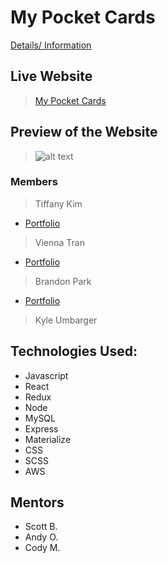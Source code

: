 # My Pocket Cards


<a href="https://docs.google.com/document/d/e/2PACX-1vRnMhvRsIwCM5L5HrqSSKtPj1Nv0on5mibMI11Sfl8hiL9IRtGw-iutG0uJzlUcRXaevK1bGtRLdUSX/pub" target="_blank">Details/ Information </a>

## Live Website
> <a href="https://mypocketcards.com/" target="_blank">My Pocket Cards</a>

## Preview of the Website
> ![alt text](https://media.giphy.com/media/fipY3GDKQUgPno7QvX/giphy.gif)

### Members
> Tiffany Kim 
- <a href="https://tiffanyykim.com/" target="_blank">Portfolio</a>
> Vienna Tran 
-  <a href="https://viennatran.com//" target="_blank">Portfolio</a>
> Brandon Park 
- <a href="https://brandontravispark.com/" target="_blank">Portfolio</a>
> Kyle Umbarger

## Technologies Used:
- Javascript
- React
- Redux
- Node
- MySQL
- Express
- Materialize
- CSS
- SCSS
- AWS

## Mentors
- Scott B.
- Andy O.
- Cody M.

